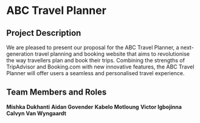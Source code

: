 # ABC Travel Planner
## Project Description
We are pleased to present our proposal for the ABC Travel Planner, a next-generation travel
planning and booking website that aims to revolutionise the way travellers plan and book their
trips. Combining the strengths of TripAdvisor and Booking.com with new innovative features,
the ABC Travel Planner will offer users a seamless and personalised travel experience.

## Team Members and Roles
**Mishka Dukhanti**
**Aidan Govender**
**Kabelo Motloung**
**Victor Igbojinna**
**Calvyn Van Wyngaardt**